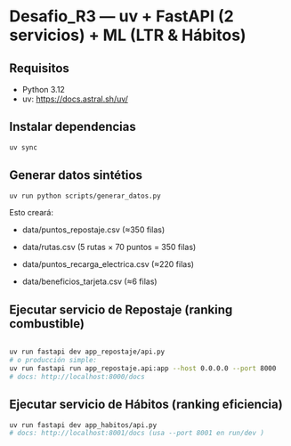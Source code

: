 # Desafio_R3 — uv + FastAPI (2 servicios) + ML (LTR & Hábitos)

## Requisitos
- Python 3.12
- uv: https://docs.astral.sh/uv/

## Instalar dependencias
```bash
uv sync

```
## Generar datos sintétios

```bash
uv run python scripts/generar_datos.py
```

Esto creará:

- data/puntos_repostaje.csv (≈350 filas)

- data/rutas.csv (5 rutas × 70 puntos = 350 filas)

- data/puntos_recarga_electrica.csv (≈220 filas)

- data/beneficios_tarjeta.csv (≈6 filas)

## Ejecutar servicio de Repostaje (ranking combustible)

```bash

uv run fastapi dev app_repostaje/api.py
# o producción simple:
uv run fastapi run app_repostaje.api:app --host 0.0.0.0 --port 8000
# docs: http://localhost:8000/docs
```

## Ejecutar servicio de Hábitos (ranking eficiencia)

```bash
uv run fastapi dev app_habitos/api.py
# docs: http://localhost:8001/docs (usa --port 8001 en run/dev )
```

